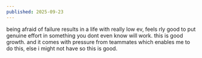 ```yaml
---
published: 2025-09-23
---
```


being afraid of failure results in a life with really low ev, feels rly good to put genuine effort in something you dont even know will work. this is good growth. and it comes with pressure from teammates which enables me to do this, else i might not have so this is good.